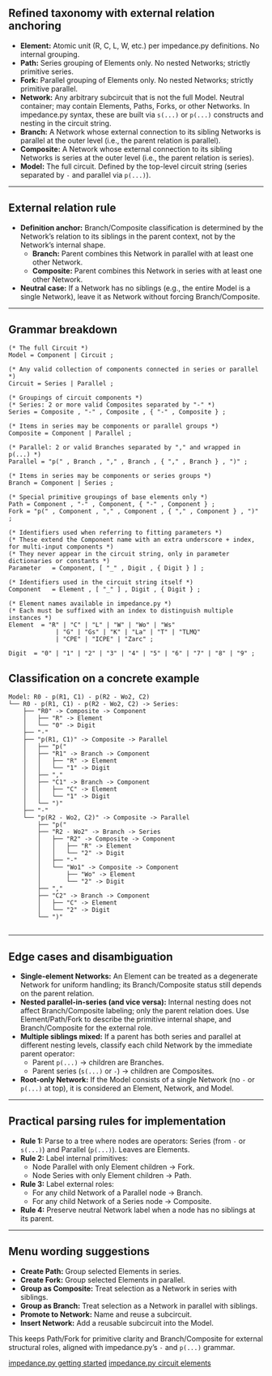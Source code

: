 ## Refined taxonomy with external relation anchoring

- **Element:** Atomic unit (R, C, L, W, etc.) per impedance.py definitions. No internal grouping. 
- **Path:** Series grouping of Elements only. No nested Networks; strictly primitive series.
- **Fork:** Parallel grouping of Elements only. No nested Networks; strictly primitive parallel.
- **Network:** Any arbitrary subcircuit that is not the full Model. Neutral container; may contain Elements, Paths, Forks, or other Networks. In impedance.py syntax, these are built via `s(...)` or `p(...)` constructs and nesting in the circuit string. 
- **Branch:** A Network whose external connection to its sibling Networks is parallel at the outer level (i.e., the parent relation is parallel).
- **Composite:** A Network whose external connection to its sibling Networks is series at the outer level (i.e., the parent relation is series).
- **Model:** The full circuit. Defined by the top-level circuit string (series separated by `-` and parallel via `p(...)`). 

---

## External relation rule

- **Definition anchor:** Branch/Composite classification is determined by the Network’s relation to its siblings in the parent context, not by the Network’s internal shape.
  - **Branch:** Parent combines this Network in parallel with at least one other Network.
  - **Composite:** Parent combines this Network in series with at least one other Network.
- **Neutral case:** If a Network has no siblings (e.g., the entire Model is a single Network), leave it as Network without forcing Branch/Composite.

---

## Grammar breakdown

```ebnf
(* The full Circuit *)
Model = Component | Circuit ;

(* Any valid collection of components connected in series or parallel *)
Circuit = Series | Parallel ;

(* Groupings of circuit components *)
(* Series: 2 or more valid Composites separated by "-" *)
Series = Composite , "-" , Composite , { "-" , Composite } ;

(* Items in series may be components or parallel groups *)
Composite = Component | Parallel ;

(* Parallel: 2 or valid Branches separated by "," and wrapped in p(...) *)
Parallel = "p(" , Branch , "," , Branch , { "," , Branch } , ")" ;

(* Items in series may be components or series groups *)
Branch = Component | Series ;

(* Special primitive groupings of base elements only *)
Path = Component , "-" , Component, { "-" , Component } ;
Fork = "p(" , Component , "," , Component , { "," , Component } , ")" ;

(* Identifiers used when referring to fitting parameters *)
(* These extend the Component name with an extra underscore + index, for multi-input components *)
(* They never appear in the circuit string, only in parameter dictionaries or constants *)
Parameter   = Component, [ "_" , Digit , { Digit } ] ;

(* Identifiers used in the circuit string itself *)
Component   = Element , [ "_" ] , Digit , { Digit } ;

(* Element names available in impedance.py *)
(* Each must be suffixed with an index to distinguish multiple instances *)
Element  = "R" | "C" | "L" | "W" | "Wo" | "Ws"
             | "G" | "Gs" | "K" | "La" | "T" | "TLMQ"
             | "CPE" | "ICPE" | "Zarc" ;

Digit  = "0" | "1" | "2" | "3" | "4" | "5" | "6" | "7" | "8" | "9" ;
```

## Classification on a concrete example

```text
Model: R0 - p(R1, C1) - p(R2 - Wo2, C2)
└── R0 - p(R1, C1) - p(R2 - Wo2, C2) -> Series:
    ├── "R0" -> Composite -> Component
    │   ├── "R" -> Element
    │   └── "0" -> Digit
    ├── "-" 
    ├── "p(R1, C1)" -> Composite -> Parallel
    │   ├── "p("
    │   ├── "R1" -> Branch -> Component
    │   │   ├── "R" -> Element
    │   │   └── "1" -> Digit
    │   ├── ","
    │   ├── "C1" -> Branch -> Component
    │   │   ├── "C" -> Element
    │   │   └── "1" -> Digit
    │   └── ")"
    ├── "-"
    └── "p(R2 - Wo2, C2)" -> Composite -> Parallel
        ├── "p("
        ├── "R2 - Wo2" -> Branch -> Series
        │   ├── "R2" -> Composite -> Component
        │   │   ├── "R" -> Element
        │   │   └── "2" -> Digit
        │   ├── "-" 
        │   └── "Wo1" -> Composite -> Component
        │       ├── "Wo" -> Element
        │       └── "2" -> Digit
        ├── ","
        ├── "C2" -> Branch -> Component
        │   ├── "C" -> Element
        │   └── "2" -> Digit
        └── ")"
        

```
---

## Edge cases and disambiguation

- **Single-element Networks:** An Element can be treated as a degenerate Network for uniform handling; its Branch/Composite status still depends on the parent relation.
- **Nested parallel-in-series (and vice versa):** Internal nesting does not affect Branch/Composite labeling; only the parent relation does. Use Element/Path/Fork to describe the primitive internal shape, and Branch/Composite for the external role.
- **Multiple siblings mixed:** If a parent has both series and parallel at different nesting levels, classify each child Network by the immediate parent operator:
  - Parent `p(...)` → children are Branches.
  - Parent series (`s(...)` or `-`) → children are Composites. 
- **Root-only Network:** If the Model consists of a single Network (no `-` or `p(...)` at top), it is considered an Element, Network, and Model.

---

## Practical parsing rules for implementation

- **Rule 1:** Parse to a tree where nodes are operators: Series (from `-` or `s(...)`) and Parallel (`p(...)`). Leaves are Elements. 
- **Rule 2:** Label internal primitives:
  - Node Parallel with only Element children → Fork.
  - Node Series with only Element children → Path.
- **Rule 3:** Label external roles:
  - For any child Network of a Parallel node → Branch.
  - For any child Network of a Series node → Composite.
- **Rule 4:** Preserve neutral Network label when a node has no siblings at its parent.

---

## Menu wording suggestions

- **Create Path:** Group selected Elements in series.
- **Create Fork:** Group selected Elements in parallel.
- **Group as Composite:** Treat selection as a Network in series with siblings.
- **Group as Branch:** Treat selection as a Network in parallel with siblings.
- **Promote to Network:** Name and reuse a subcircuit.
- **Insert Network:** Add a reusable subcircuit into the Model.

This keeps Path/Fork for primitive clarity and Branch/Composite for external structural roles, aligned with impedance.py’s `-` and `p(...)` grammar.

[impedance.py getting started](https://impedancepy.readthedocs.io/en/latest/getting-started.html)
[impedance.py circuit elements](https://impedancepy.readthedocs.io/en/latest/circuit-elements.html#)  
